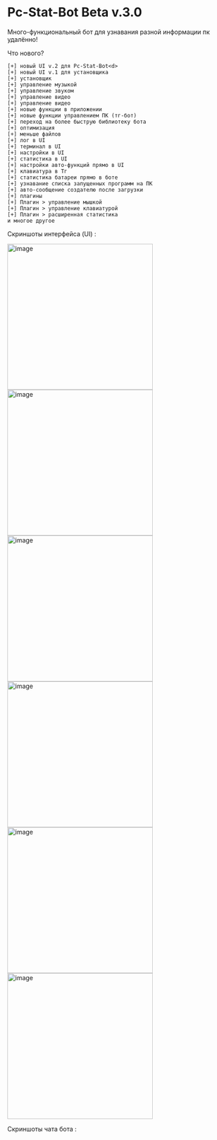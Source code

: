 # Pc-Stat-Bot Beta v.3.0 

Много-функциональный бот для узнавания разной информации пк удалённо!

Что нового?
```
[+] новый UI v.2 для Pc-Stat-Bot<d>
[+] новый UI v.1 для установщика
[+] установщик
[+] управление музыкой
[+] управление звуком
[+] управление видео
[+] управление видео
[+] новые функции в приложении
[+] новые функции управлением ПК (тг-бот)
[+] переход на более быструю библиотеку бота
[+] оптимизация
[+] меньше файлов
[+] лог в UI
[+] терминал в UI
[+] настройки в UI
[+] статистика в UI
[+] настройки авто-функций прямо в UI
[+] клавиатура в Тг
[+] статистика батареи прямо в боте
[+] узнавание списка запущенных программ на ПК
[+] авто-сообщение создателю после загрузки
[+] плагины
[+] Плагин > управление мышкой
[+] Плагин > управление клавиатурой
[+] Плагин > расширенная статистика
и многое другое
```
Скриншоты интерфейса (UI) :

<img src="https://github.com/Agzes/Pc-Stat-Bot_by_Agzes/assets/103037173/0a77d6c3-6bdb-4774-b006-74f21623f224" alt="image" width="330">
<img src="https://github.com/Agzes/Pc-Stat-Bot_by_Agzes/assets/103037173/e8d31458-6516-47dc-a952-53b2775bfdfc" alt="image" width="330">
<img src="https://github.com/Agzes/Pc-Stat-Bot_by_Agzes/assets/103037173/0856197c-0d5a-4ba9-9ac9-0e5d975a0cbc" alt="image" width="330">
<img src="https://github.com/Agzes/Pc-Stat-Bot_by_Agzes/assets/103037173/5f23ef78-8b7b-44cc-9cf0-58e61c29f602" alt="image" width="330">
<img src="https://github.com/Agzes/Pc-Stat-Bot_by_Agzes/assets/103037173/59034134-4b56-46e5-8a24-2fcf0246634b" alt="image" width="330">
<img src="https://github.com/Agzes/Pc-Stat-Bot_by_Agzes/assets/103037173/30f86f3e-53e6-4fcc-812b-ef6240e74e76" alt="image" width="330">


Скриншоты чата бота :










